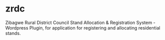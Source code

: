 # zrdc
Zibagwe Rural District Council Stand Allocation &amp; Registration System - Wordpress Plugin, for application for registering and allocating residential stands.
